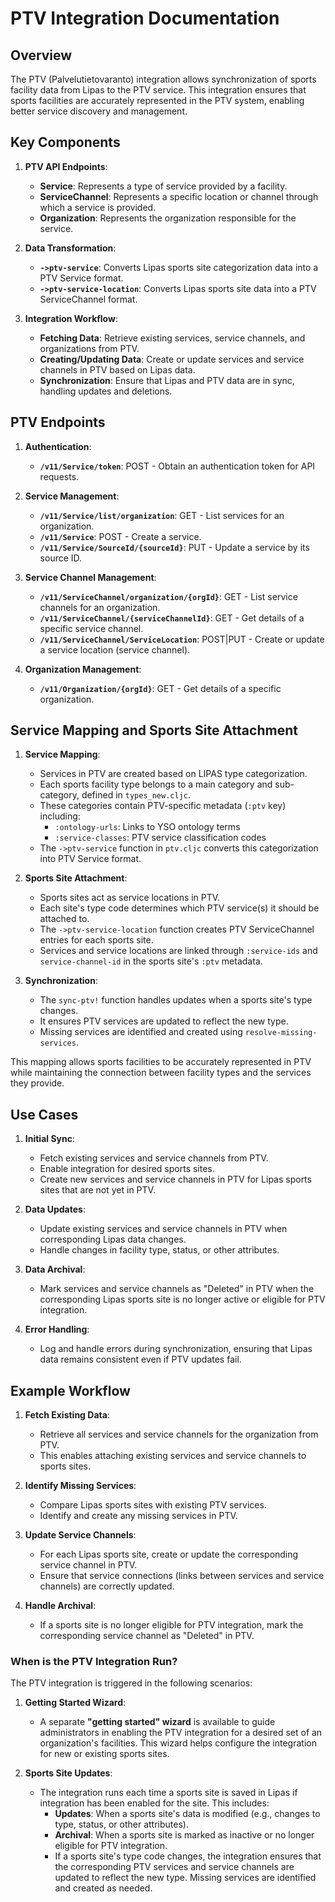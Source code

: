 # PTV Integration Documentation

## Overview
The PTV (Palvelutietovaranto) integration allows synchronization of sports facility data from Lipas to the PTV service. This integration ensures that sports facilities are accurately represented in the PTV system, enabling better service discovery and management.

## Key Components
1. **PTV API Endpoints**:
   - **Service**: Represents a type of service provided by a facility.
   - **ServiceChannel**: Represents a specific location or channel through which a service is provided.
   - **Organization**: Represents the organization responsible for the service.

2. **Data Transformation**:
   - **`->ptv-service`**: Converts Lipas sports site categorization data into a PTV Service format.
   - **`->ptv-service-location`**: Converts Lipas sports site data into a PTV ServiceChannel format.

3. **Integration Workflow**:
   - **Fetching Data**: Retrieve existing services, service channels, and organizations from PTV.
   - **Creating/Updating Data**: Create or update services and service channels in PTV based on Lipas data.
   - **Synchronization**: Ensure that Lipas and PTV data are in sync, handling updates and deletions.

## PTV Endpoints
1. **Authentication**:
   - **`/v11/Service/token`**: POST - Obtain an authentication token for API requests.

2. **Service Management**:
   - **`/v11/Service/list/organization`**: GET - List services for an organization.
   - **`/v11/Service`**: POST - Create a service.
   - **`/v11/Service/SourceId/{sourceId}`**: PUT - Update a service by its source ID.

3. **Service Channel Management**:
   - **`/v11/ServiceChannel/organization/{orgId}`**: GET - List service channels for an organization.
   - **`/v11/ServiceChannel/{serviceChannelId}`**: GET - Get details of a specific service channel.
   - **`/v11/ServiceChannel/ServiceLocation`**: POST|PUT - Create or update a service location (service channel).

4. **Organization Management**:
   - **`/v11/Organization/{orgId}`**: GET - Get details of a specific organization.

## Service Mapping and Sports Site Attachment

1. **Service Mapping**:
   - Services in PTV are created based on LIPAS type categorization.
   - Each sports facility type belongs to a main category and sub-category, defined in `types_new.cljc`.
   - These categories contain PTV-specific metadata (`:ptv` key) including:
     - `:ontology-urls`: Links to YSO ontology terms
     - `:service-classes`: PTV service classification codes
   - The `->ptv-service` function in `ptv.cljc` converts this categorization into PTV Service format.

2. **Sports Site Attachment**:
   - Sports sites act as service locations in PTV.
   - Each site's type code determines which PTV service(s) it should be attached to.
   - The `->ptv-service-location` function creates PTV ServiceChannel entries for each sports site.
   - Services and service locations are linked through `:service-ids` and `service-channel-id` in the sports site's `:ptv` metadata.

3. **Synchronization**:
   - The `sync-ptv!` function handles updates when a sports site's type changes.
   - It ensures PTV services are updated to reflect the new type.
   - Missing services are identified and created using `resolve-missing-services`.

This mapping allows sports facilities to be accurately represented in PTV while maintaining the connection between facility types and the services they provide.

## Use Cases
1. **Initial Sync**:
   - Fetch existing services and service channels from PTV.
   - Enable integration for desired sports sites.
   - Create new services and service channels in PTV for Lipas sports sites that are not yet in PTV.

2. **Data Updates**:
   - Update existing services and service channels in PTV when corresponding Lipas data changes.
   - Handle changes in facility type, status, or other attributes.

3. **Data Archival**:
   - Mark services and service channels as "Deleted" in PTV when the corresponding Lipas sports site is no longer active or eligible for PTV integration.

4. **Error Handling**:
   - Log and handle errors during synchronization, ensuring that Lipas data remains consistent even if PTV updates fail.

## Example Workflow
1. **Fetch Existing Data**:
   - Retrieve all services and service channels for the organization from PTV.
   - This enables attaching existing services and service channels to sports sites.

2. **Identify Missing Services**:
   - Compare Lipas sports sites with existing PTV services.
   - Identify and create any missing services in PTV.

3. **Update Service Channels**:
   - For each Lipas sports site, create or update the corresponding service channel in PTV.
   - Ensure that service connections (links between services and service channels) are correctly updated.

4. **Handle Archival**:
   - If a sports site is no longer eligible for PTV integration, mark the corresponding service channel as "Deleted" in PTV.

### When is the PTV Integration Run?

The PTV integration is triggered in the following scenarios:

1. **Getting Started Wizard**:
   - A separate **"getting started" wizard** is available to guide administrators in enabling the PTV integration for a desired set of an organization's facilities. This wizard helps configure the integration for new or existing sports sites.

2. **Sports Site Updates**:
   - The integration runs each time a sports site is saved in Lipas if integration has been enabled for the site. This includes:
     - **Updates**: When a sports site's data is modified (e.g., changes to type, status, or other attributes).
     - **Archival**: When a sports site is marked as inactive or no longer eligible for PTV integration.
     - If a sports site's type code changes, the integration ensures that the corresponding PTV services and service channels are updated to reflect the new type. Missing services are identified and created as needed.
